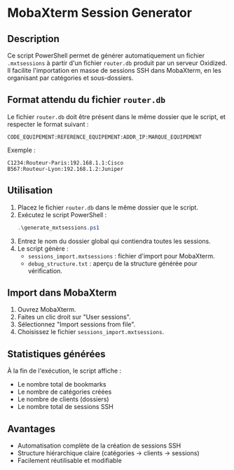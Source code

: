 # MobaXterm Session Generator

## Description

Ce script PowerShell permet de générer automatiquement un fichier `.mxtsessions` à partir d'un fichier `router.db` produit par un serveur Oxidized. Il facilite l'importation en masse de sessions SSH dans MobaXterm, en les organisant par catégories et sous-dossiers.

## Format attendu du fichier `router.db`

Le fichier `router.db` doit être présent dans le même dossier que le script, et respecter le format suivant :

```
CODE_EQUIPEMENT:REFERENCE_EQUIPEMENT:ADDR_IP:MARQUE_EQUIPEMENT
```

Exemple :

```
C1234:Routeur-Paris:192.168.1.1:Cisco
B567:Routeur-Lyon:192.168.1.2:Juniper
```

## Utilisation

1. Placez le fichier `router.db` dans le même dossier que le script.
2. Exécutez le script PowerShell :
   ```powershell
   .\generate_mxtsessions.ps1
   ```
3. Entrez le nom du dossier global qui contiendra toutes les sessions.
4. Le script génère :
   - `sessions_import.mxtsessions` : fichier d'import pour MobaXterm.
   - `debug_structure.txt` : aperçu de la structure générée pour vérification.

## Import dans MobaXterm

1. Ouvrez MobaXterm.
2. Faites un clic droit sur "User sessions".
3. Sélectionnez "Import sessions from file".
4. Choisissez le fichier `sessions_import.mxtsessions`.

## Statistiques générées

À la fin de l'exécution, le script affiche :
- Le nombre total de bookmarks
- Le nombre de catégories créées
- Le nombre de clients (dossiers)
- Le nombre total de sessions SSH

## Avantages

- Automatisation complète de la création de sessions SSH
- Structure hiérarchique claire (catégories → clients → sessions)
- Facilement réutilisable et modifiable
